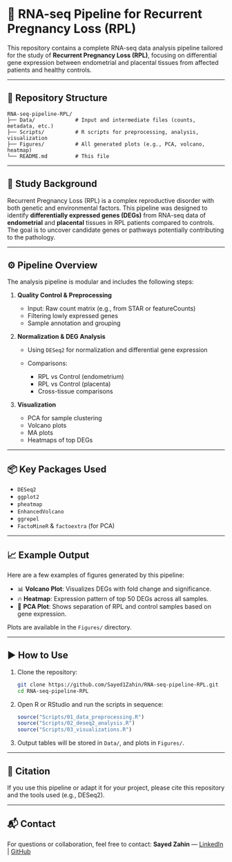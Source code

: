 # 🧬 RNA-seq Pipeline for Recurrent Pregnancy Loss (RPL)

This repository contains a complete RNA-seq data analysis pipeline tailored for the study of **Recurrent Pregnancy Loss (RPL)**, focusing on differential gene expression between endometrial and placental tissues from affected patients and healthy controls.

---

## 📁 Repository Structure

```
RNA-seq-pipeline-RPL/
├── Data/             # Input and intermediate files (counts, metadata, etc.)
├── Scripts/          # R scripts for preprocessing, analysis, visualization
├── Figures/          # All generated plots (e.g., PCA, volcano, heatmap)
└── README.md         # This file
```

---

## 🧪 Study Background

Recurrent Pregnancy Loss (RPL) is a complex reproductive disorder with both genetic and environmental factors. This pipeline was designed to identify **differentially expressed genes (DEGs)** from RNA-seq data of **endometrial** and **placental** tissues in RPL patients compared to controls. The goal is to uncover candidate genes or pathways potentially contributing to the pathology.

---

## ⚙️ Pipeline Overview

The analysis pipeline is modular and includes the following steps:

1. **Quality Control & Preprocessing**

   * Input: Raw count matrix (e.g., from STAR or featureCounts)
   * Filtering lowly expressed genes
   * Sample annotation and grouping

2. **Normalization & DEG Analysis**

   * Using `DESeq2` for normalization and differential gene expression
   * Comparisons:

     * RPL vs Control (endometrium)
     * RPL vs Control (placenta)
     * Cross-tissue comparisons

3. **Visualization**

   * PCA for sample clustering
   * Volcano plots
   * MA plots
   * Heatmaps of top DEGs

---

## 📦 Key Packages Used

* `DESeq2`
* `ggplot2`
* `pheatmap`
* `EnhancedVolcano`
* `ggrepel`
* `FactoMineR` & `factoextra` (for PCA)

---

## 📈 Example Output

Here are a few examples of figures generated by this pipeline:

* 📊 **Volcano Plot**: Visualizes DEGs with fold change and significance.
* 🔥 **Heatmap**: Expression pattern of top 50 DEGs across all samples.
* 🧭 **PCA Plot**: Shows separation of RPL and control samples based on gene expression.

Plots are available in the `Figures/` directory.

---

## ▶️ How to Use

1. Clone the repository:

   ```bash
   git clone https://github.com/Sayed1Zahin/RNA-seq-pipeline-RPL.git
   cd RNA-seq-pipeline-RPL
   ```

2. Open R or RStudio and run the scripts in sequence:

   ```R
   source("Scripts/01_data_preprocessing.R")
   source("Scripts/02_deseq2_analysis.R")
   source("Scripts/03_visualizations.R")
   ```

3. Output tables will be stored in `Data/`, and plots in `Figures/`.

---

## 🧾 Citation

If you use this pipeline or adapt it for your project, please cite this repository and the tools used (e.g., DESeq2).

---

## 📬 Contact

For questions or collaboration, feel free to contact:
**Sayed Zahin** — [LinkedIn](https://www.linkedin.com/in/sayed-zahin/) | [GitHub](https://github.com/Sayed1Zahin)
